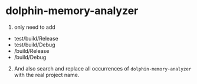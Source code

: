 # dolphin-memory-analyzer

1. only need to add 
- test/build/Release
- test/build/Debug
- <projectName>/build/Release
- <projectName>/build/Debug

2. And also search and replace all occurrences of `dolphin-memory-analyzer` with the real project name.
